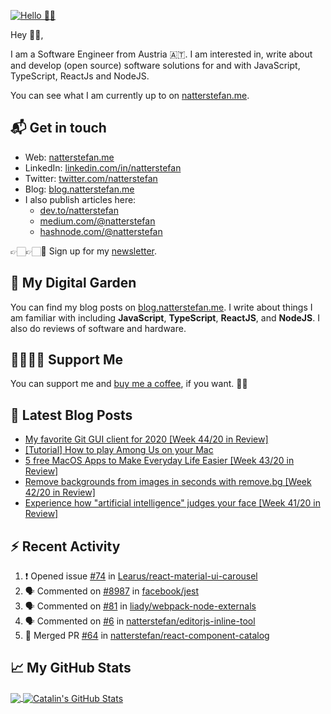 [![Hello 👋🏻](https://pbs.twimg.com/profile_banners/214395203/1594729195/1500x500)][1]

Hey 👋🏻,

I am a Software Engineer from Austria 🇦🇹. I am interested in, write about and develop (open source) software solutions for and with JavaScript, TypeScript, ReactJs and NodeJS.

You can see what I am currently up to on [natterstefan.me][1].

## 📬 Get in touch

- Web: [natterstefan.me][1]
- LinkedIn: [linkedin.com/in/natterstefan][2]
- Twitter: [twitter.com/natterstefan][3]
- Blog: [blog.natterstefan.me][4]
- I also publish articles here:
  - [dev.to/natterstefan][10]
  - [medium.com/@natterstefan][6]
  - [hashnode.com/@natterstefan][7]

👉🏻👉🏻📧 Sign up for my [newsletter][5].

## 🌳 My Digital Garden

You can find my blog posts on [blog.natterstefan.me][4]. I write about things
I am familiar with including **JavaScript**, **TypeScript**, **ReactJS**, and
**NodeJS**. I also do reviews of software and hardware.

## 🤜🏻🤛🏻 Support Me

You can support me and [buy me a coffee][8], if you want. 🙏🏻

## 📕 Latest Blog Posts

<!-- BLOG-POST-LIST:START -->
- [My favorite Git GUI client for 2020 [Week 44/20 in Review]](https://blog.natterstefan.me/my-favorite-git-gui-client-for-2020-week-4420-in-review)
- [[Tutorial] How to play Among Us on your Mac](https://blog.natterstefan.me/tutorial-how-to-play-among-us-on-your-mac)
- [5 free MacOS Apps to Make Everyday Life Easier [Week 43/20 in Review]](https://blog.natterstefan.me/5-free-macos-apps-to-make-everyday-life-easier-week-4320-in-review)
- [Remove backgrounds from images in seconds with remove.bg [Week 42/20 in Review]](https://blog.natterstefan.me/remove-backgrounds-from-images-in-seconds-with-removebg-week-4220-in-review)
- [Experience how "artificial intelligence" judges your face [Week 41/20 in Review]](https://blog.natterstefan.me/experience-how-artificial-intelligence-judges-your-face-week-4120-in-review)
<!-- BLOG-POST-LIST:END -->

## :zap: Recent Activity

<!--START_SECTION:activity-->
1. ❗️ Opened issue [#74](https://github.com/Learus/react-material-ui-carousel/issues/74) in [Learus/react-material-ui-carousel](https://github.com/Learus/react-material-ui-carousel)
2. 🗣 Commented on [#8987](https://github.com/facebook/jest/issues/8987) in [facebook/jest](https://github.com/facebook/jest)
3. 🗣 Commented on [#81](https://github.com/liady/webpack-node-externals/issues/81) in [liady/webpack-node-externals](https://github.com/liady/webpack-node-externals)
4. 🗣 Commented on [#6](https://github.com/natterstefan/editorjs-inline-tool/issues/6) in [natterstefan/editorjs-inline-tool](https://github.com/natterstefan/editorjs-inline-tool)
5. 🎉 Merged PR [#64](https://github.com/natterstefan/react-component-catalog/pull/64) in [natterstefan/react-component-catalog](https://github.com/natterstefan/react-component-catalog)
<!--END_SECTION:activity-->

## &#x1f4c8; My GitHub Stats

<a href="https://github.com/natterstefan/natterstefan">
  <img align="center" src="https://github-readme-stats.vercel.app/api/top-langs/?username=natterstefan&hide=java,html&title_color=ffffff&text_color=c9cacc&icon_color=2bbc8a&bg_color=1d1f21" />
</a>

<a href="https://github.com/natterstefan/natterstefan">
  <img align="center" src="https://github-readme-stats.vercel.app/api?username=natterstefan&show_icons=true&line_height=27&count_private=true&title_color=ffffff&text_color=c9cacc&icon_color=2bbc8a&bg_color=1d1f21" alt="Catalin's GitHub Stats" />
</a>

[1]: https://natterstefan.me/?utm_source=github.com&utm_medium=gh-profile-natterstefan&utm_campaign=natterstefan
[2]: https://www.linkedin.com/in/natterstefan
[3]: https://www.twitter.com/natterstefan
[4]: https://blog.natterstefan.me
[5]: https://newsletter.natterstefan.me?utm_source=github.com&utm_medium=gh-profile-natterstefan&utm_campaign=natterstefan
[6]: https://medium.com/@natterstefan
[7]: https://hashnode.com/@natterstefan
[8]: https://nttr.st/2QoQhEb
[9]: https://nttr.st/2YEatXb
[10]: https://dev.to/natterstefan
